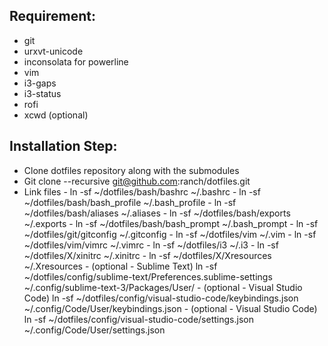 ## Requirement: 
- git
- urxvt-unicode
- inconsolata for powerline
- vim
- i3-gaps
- i3-status
- rofi
- xcwd (optional)

## Installation Step:
- Clone dotfiles repository along with the submodules
- Git clone --recursive git@github.com:ranch/dotfiles.git
 - Link files
        - ln -sf ~/dotfiles/bash/bashrc ~/.bashrc
        - ln -sf ~/dotfiles/bash/bash_profile ~/.bash_profile
        - ln -sf ~/dotfiles/bash/aliases ~/.aliases
        - ln -sf ~/dotfiles/bash/exports ~/.exports
        - ln -sf ~/dotfiles/bash/bash_prompt ~/.bash_prompt
        - ln -sf ~/dotfiles/git/gitconfig ~/.gitconfig
        - ln -sf ~/dotfiles/vim ~/.vim
        - ln -sf ~/dotfiles/vim/vimrc ~/.vimrc
        - ln -sf ~/dotfiles/i3 ~/.i3
        - ln -sf ~/dotfiles/X/xinitrc ~/.xinitrc
        - ln -sf ~/dotfiles/X/Xresources ~/.Xresources
        - (optional - Sublime Text) ln -sf ~/dotfiles/config/sublime-text/Preferences.sublime-settings ~/.config/sublime-text-3/Packages/User/ 
        - (optional - Visual Studio Code) ln -sf ~/dotfiles/config/visual-studio-code/keybindings.json ~/.config/Code/User/keybindings.json 
        - (optional - Visual Studio Code) ln -sf ~/dotfiles/config/visual-studio-code/settings.json ~/.config/Code/User/settings.json 

